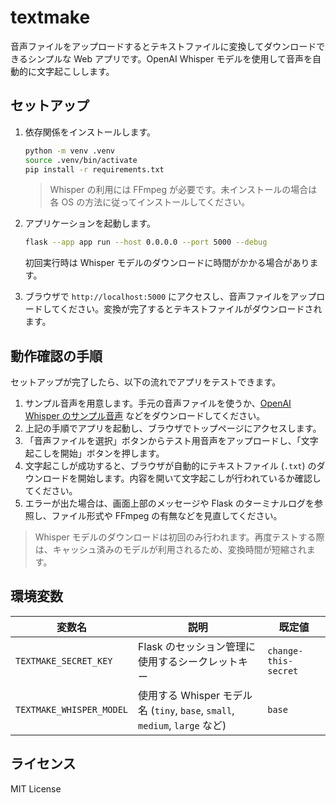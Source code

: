 # textmake

音声ファイルをアップロードするとテキストファイルに変換してダウンロードできるシンプルな Web アプリです。OpenAI Whisper モデルを使用して音声を自動的に文字起こしします。

## セットアップ

1. 依存関係をインストールします。

   ```bash
   python -m venv .venv
   source .venv/bin/activate
   pip install -r requirements.txt
   ```

   > Whisper の利用には FFmpeg が必要です。未インストールの場合は各 OS の方法に従ってインストールしてください。

2. アプリケーションを起動します。

   ```bash
   flask --app app run --host 0.0.0.0 --port 5000 --debug
   ```

   初回実行時は Whisper モデルのダウンロードに時間がかかる場合があります。

3. ブラウザで `http://localhost:5000` にアクセスし、音声ファイルをアップロードしてください。変換が完了するとテキストファイルがダウンロードされます。

## 動作確認の手順

セットアップが完了したら、以下の流れでアプリをテストできます。

1. サンプル音声を用意します。手元の音声ファイルを使うか、[OpenAI Whisper のサンプル音声](https://cdn.openai.com/whisper/dictation-test.wav) などをダウンロードしてください。
2. 上記の手順でアプリを起動し、ブラウザでトップページにアクセスします。
3. 「音声ファイルを選択」ボタンからテスト用音声をアップロードし、「文字起こしを開始」ボタンを押します。
4. 文字起こしが成功すると、ブラウザが自動的にテキストファイル (`.txt`) のダウンロードを開始します。内容を開いて文字起こしが行われているか確認してください。
5. エラーが出た場合は、画面上部のメッセージや Flask のターミナルログを参照し、ファイル形式や FFmpeg の有無などを見直してください。

> Whisper モデルのダウンロードは初回のみ行われます。再度テストする際は、キャッシュ済みのモデルが利用されるため、変換時間が短縮されます。

## 環境変数

| 変数名 | 説明 | 既定値 |
| ------ | ---- | ------ |
| `TEXTMAKE_SECRET_KEY` | Flask のセッション管理に使用するシークレットキー | `change-this-secret` |
| `TEXTMAKE_WHISPER_MODEL` | 使用する Whisper モデル名 (`tiny`, `base`, `small`, `medium`, `large` など) | `base` |

## ライセンス

MIT License
